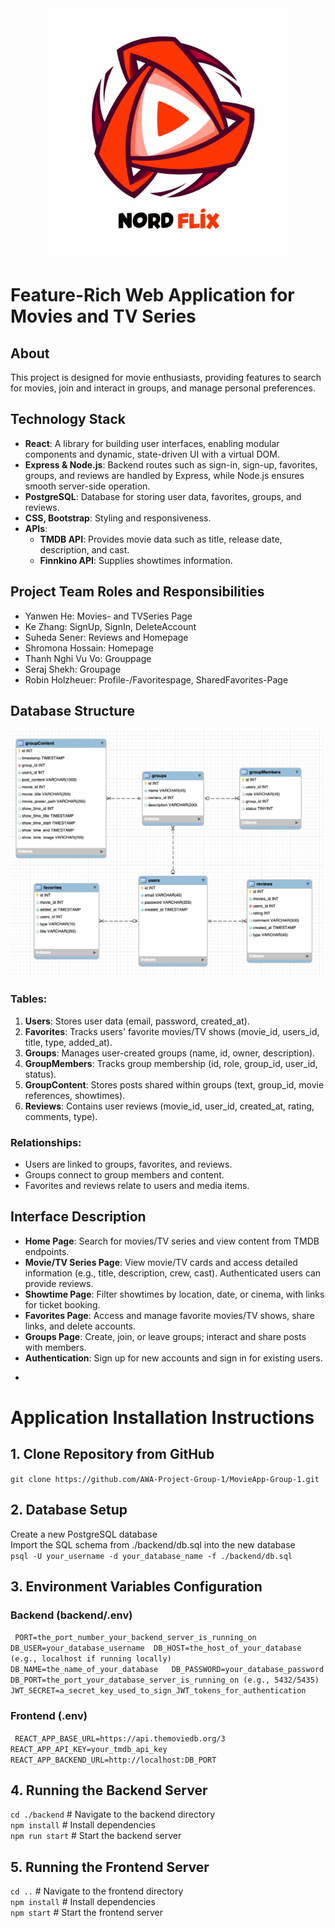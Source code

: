
<div align="center">
    <img src="src/assets/images/movieapplogo.jpg" alt="Logo of MovieApp" width="400">
</div>


# Feature-Rich Web Application for Movies and TV Series


## About

This project is designed for movie enthusiasts, providing features to search for movies, join and interact in groups, and manage personal preferences.

## Technology Stack

- **React**: A library for building user interfaces, enabling modular components and dynamic, state-driven UI with a virtual DOM.
- **Express & Node.js**: Backend routes such as sign-in, sign-up, favorites, groups, and reviews are handled by Express, while Node.js ensures smooth server-side operation.
- **PostgreSQL**: Database for storing user data, favorites, groups, and reviews.
- **CSS, Bootstrap**: Styling and responsiveness.
- **APIs**:
  - **TMDB API**: Provides movie data such as title, release date, description, and cast.
  - **Finnkino API**: Supplies showtimes information.

## Project Team Roles and Responsibilities

- Yanwen He: Movies- and TVSeries Page
- Ke Zhang: SignUp, SignIn, DeleteAccount
- Suheda Sener: Reviews and Homepage
- Shromona Hossain: Homepage
- Thanh Nghi Vu Vo: Grouppage
- Seraj Shekh: Groupage
- Robin Holzheuer: Profile-/Favoritespage, SharedFavorites-Page

## Database Structure

<img src="src/assets/images/DatabaseDiagram.png" alt="Database-Diagram" width="500">


### Tables:

1. **Users**: Stores user data (email, password, created_at).
2. **Favorites**: Tracks users' favorite movies/TV shows (movie_id, users_id, title, type, added_at).
3. **Groups**: Manages user-created groups (name, id, owner, description).
4. **GroupMembers**: Tracks group membership (id, role, group_id, user_id, status).
5. **GroupContent**: Stores posts shared within groups (text, group_id, movie references, showtimes).
6. **Reviews**: Contains user reviews (movie_id, user_id, created_at, rating, comments, type).

### Relationships:
- Users are linked to groups, favorites, and reviews.
- Groups connect to group members and content.
- Favorites and reviews relate to users and media items.

## Interface Description

- **Home Page**: Search for movies/TV series and view content from TMDB endpoints.
- **Movie/TV Series Page**: View movie/TV cards and access detailed information (e.g., title, description, crew, cast). Authenticated users can provide reviews.
- **Showtime Page**: Filter showtimes by location, date, or cinema, with links for ticket booking.
- **Favorites Page**: Access and manage favorite movies/TV shows, share links, and delete accounts.
- **Groups Page**: Create, join, or leave groups; interact and share posts with members.
- **Authentication**: Sign up for new accounts and sign in for existing users.
*
# Application Installation Instructions


## 1. Clone Repository from GitHub

 `git clone https://github.com/AWA-Project-Group-1/MovieApp-Group-1.git`

## 2. Database Setup
Create a new PostgreSQL database  
Import the SQL schema from ./backend/db.sql into the new database  
`psql -U your_username -d your_database_name -f ./backend/db.sql`

## 3. Environment Variables Configuration

### Backend (backend/.env)
`
PORT=the_port_number_your_backend_server_is_running_on
DB_USER=your_database_username 
DB_HOST=the_host_of_your_database (e.g., localhost if running locally)  
DB_NAME=the_name_of_your_database  
DB_PASSWORD=your_database_password 
DB_PORT=the_port_your_database_server_is_running_on (e.g., 5432/5435)  
JWT_SECRET=a_secret_key_used_to_sign_JWT_tokens_for_authentication`

### Frontend (.env)
`
REACT_APP_BASE_URL=https://api.themoviedb.org/3
REACT_APP_API_KEY=your_tmdb_api_key
REACT_APP_BACKEND_URL=http://localhost:DB_PORT`

## 4. Running the Backend Server
`cd ./backend`   # Navigate to the backend  directory  
`npm install`    # Install dependencies  
`npm run start`    # Start the backend server

## 5. Running the Frontend Server
`cd ..`  # Navigate to the frontend directory  
`npm install`    # Install dependencies  
`npm start`    # Start the frontend server




